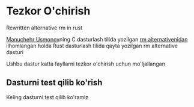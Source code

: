 # Tezkor O'chirish
Rewritten alternative rm in rust

[Manuchehr Usmonov](https://github.com/yetimdasturchi)ning C dasturlash tilida yozilgan [rm alternativenidan](https://t.me/yetimdasturchi/1191) ilhomlangan holda Rust dasturlash tilida qayta yozilgan rm alternative dasturi


Ushbu dastur katta fayllarni tezkor o'chirish uchun mo'ljallangan


## Dasturni test qilib ko'rish

Keling dasturni test qilib ko'ramiz


